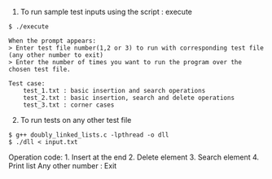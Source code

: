 1. To run sample test inputs using the script : execute
```
$ ./execute
```

	When the prompt appears:
	> Enter test file number(1,2 or 3) to run with corresponding test file (any other number to exit)
	> Enter the number of times you want to run the program over the chosen test file.
	
	Test case:
		test_1.txt : basic insertion and search operations
		test_2.txt : basic insertion, search and delete operations
		test_3.txt : corner cases

2. To run tests on any other test file
```
$ g++ doubly_linked_lists.c -lpthread -o dll
$ ./dll < input.txt
```

Operation code:
	1. Insert at the end
	2. Delete element
	3. Search element
	4. Print list
	Any other number : Exit


